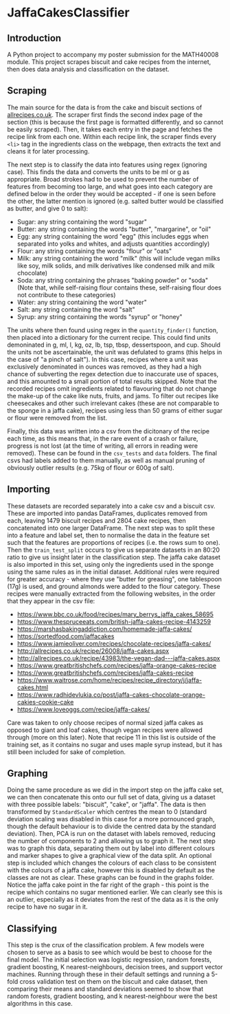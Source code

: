 # JaffaCakesClassifier

## Introduction
 A Python project to accompany my poster submission for the MATH40008 module. This project scrapes biscuit and cake recipes from the internet, then does data analysis and classification on the dataset.
 
## Scraping
 The main source for the data is from the cake and biscuit sections of [allrecipes.co.uk](http://allrecipes.co.uk). The scraper first finds the second index page of the section (this is because the first page is formatted differently, and so cannot be easily scraped). Then, it takes each entry in the page and fetches the recipe link from each one. Within each recipe link, the scraper finds every `<li>` tag in the ingredients class on the webpage, then extracts the text and cleans it for later processing.
 
 The next step is to classify the data into features using regex (ignoring case). This finds the data and converts the units to be ml or g as appropriate. Broad strokes had to be used to prevent the number of features from becoming too large, and what goes into each category are defined below in the order they would be accepted - if one is seen before the other, the latter mention is ignored (e.g. salted butter would be classified as butter, and give 0 to salt):
 - Sugar: any string containing the word "sugar"
 - Butter: any string containing the words "butter", "margarine", or "oil"
 - Egg: any string containing the word "egg" (this includes eggs when separated into yolks and whites, and adjusts quantities accordingly)
 - Flour: any string containing the words "flour" or "oats"
 - Milk: any string containing the word "milk" (this will include vegan milks like soy, milk solids, and milk derivatives like condensed milk and milk chocolate)
 - Soda: any string containing the phrases "baking powder" or "soda" (Note that, while self-raising flour contains these, self-raising flour does not contribute to these categories)
 - Water: any string containing the word "water"
 - Salt: any string containing the word "salt"
 - Syrup: any string containing the words "syrup" or "honey"
 
 The units where then found using regex in the `quantity_finder()` function, then placed into a dictionary for the current recipe. This could find units demoninated in g, ml, l, kg, oz, lb, tsp, tbsp, dessertspoon, and cup. Should the units not be ascertainable, the unit was defulated to grams (this helps in the case of "a pinch of salt"). In this case, recipes where a unit was exclusively denominated in ounces was removed, as they had a high chance of subverting the regex detection due to inaccurate use of spaces, and this amounted to a small portion of total results skipped. Note that the recorded recipes omit ingredients related to flavouring that do not change the make-up of the cake like nuts, fruits, and jams. To filter out recipes like cheesecakes and other such irrelevant cakes (these are not comparable to the sponge in a jaffa cake), recipes using less than 50 grams of either sugar or flour were removed from the list.
 
 Finally, this data was written into a csv from the dicitonary of the recipe each time, as this means that, in the rare event of a crash or failure, progress is not lost (at the time of writing, all errors in reading were removed). These can be found in the `csv_tests` and `data` folders. The final csvs had labels added to them manually, as well as manual pruning of obviously outlier results (e.g. 75kg of flour or 600g of salt).

## Importing
 These datasets are recorded separately into a cake csv and a biscuit csv. These are imported into pandas DataFrames, duplicates removed from each, leaving 1479 biscuit recipes and 2804 cake recipes, then concatenated into one larger DataFrame. The next step was to split these into a feature and label set, then to normalise the data in the feature set such that the features are proportions of recipes (i.e. the rows sum to one). Then the `train_test_split` occurs to give us separate datasets in an 80:20 ratio to give us insight later in the classification step.
 The jaffa cake dataset is also imported in this set, using only the ingredients used in the sponge using the same rules as in the initial dataset. Additional rules were required for greater accuracy - where they use "butter for greasing", one tablespoon (17g) is used, and ground almonds were added to the flour category. These recipes were manually extracted from the following websites, in the order that they appear in the csv file:
 - https://www.bbc.co.uk/food/recipes/mary_berrys_jaffa_cakes_58695
 - https://www.thespruceeats.com/british-jaffa-cakes-recipe-4143259
 - https://marshasbakingaddiction.com/homemade-jaffa-cakes/
 - https://sortedfood.com/jaffacakes
 - https://www.jamieoliver.com/recipes/chocolate-recipes/jaffa-cakes/
 - http://allrecipes.co.uk/recipe/26008/jaffa-cakes.aspx
 - http://allrecipes.co.uk/recipe/43983/the-vegan-dad---jaffa-cakes.aspx
 - https://www.greatbritishchefs.com/recipes/jaffa-orange-cakes-recipe
 - https://www.greatbritishchefs.com/recipes/jaffa-cakes-recipe
 - https://www.waitrose.com/home/recipes/recipe_directory/j/jaffa-cakes.html
 - https://www.radhidevlukia.co/post/jaffa-cakes-chocolate-orange-cakies-cookie-cake
 - https://www.loveoggs.com/recipe/jaffa-cakes/

 Care was taken to only choose recipes of normal sized jaffa cakes as opposed to giant and loaf cakes, though vegan recipes were allowed through (more on this later). Note that recipe 11 in this list is outside of the training set, as it contains no sugar and uses maple syrup instead, but it has still been included for sake of completion.

## Graphing
 Doing the same procedure as we did in the import step on the jaffa cake set, we can then concatenate this onto our full set of data, giving us a dataset with three possible labels: "biscuit", "cake", or "jaffa". The data is then transformed by `StandardScaler` which centres the mean to 0 (standard deviation scaling was disabled in this case for a more pornounced graph, though the default behaviour is to divide the centred data by the standard deviation). Then, PCA is run on the dataset with labels removed, reducing the number of components to 2 and allowing us to graph it.
 The next step was to graph this data, separating them out by label into different colours and marker shapes to give a graphical view of the data split. An optional step is included which changes the colours of each class to be consistent with the colours of a jaffa cake, however this is disabled by default as the classes are not as clear. These graphs can be found in the graphs folder. Notice the jaffa cake point in the far right of the graph - this point is the recipe which contains no sugar mentioned earlier. We can clearly see this is an outlier, especially as it deviates from the rest of the data as it is the only recipe to have no sugar in it.

## Classifying
 This step is the crux of the classification problem. A few models were chosen to serve as a basis to see which would be best to choose for the final model. The initial selection was logistic regression, random forests, gradient boosting, K nearest-neighbours, decision trees, and support vector machines. Running through these in their default settings and running a 5-fold cross validation test on them on the biscuit and cake dataset, then comparing their means and standard deviations seemed to show that random forests, gradient boosting, and k nearest-neighbour were the best algorithms in this case.
